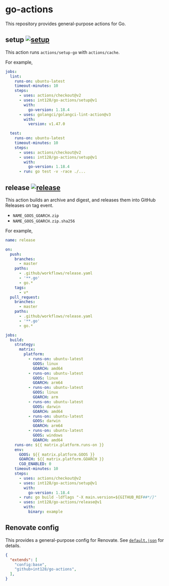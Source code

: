 # go-actions

This repository provides general-purpose actions for Go.


## setup [![setup](https://github.com/int128/go-actions/actions/workflows/setup.yaml/badge.svg)](https://github.com/int128/go-actions/actions/workflows/setup.yaml)

This action runs `actions/setup-go` with `actions/cache`.

For example,

```yaml
jobs:
  lint:
    runs-on: ubuntu-latest
    timeout-minutes: 10
    steps:
      - uses: actions/checkout@v2
      - uses: int128/go-actions/setup@v1
        with:
          go-version: 1.18.4
      - uses: golangci/golangci-lint-action@v3
        with:
          version: v1.47.0

  test:
    runs-on: ubuntu-latest
    timeout-minutes: 10
    steps:
      - uses: actions/checkout@v2
      - uses: int128/go-actions/setup@v1
        with:
          go-version: 1.18.4
      - run: go test -v -race ./...
```


## release [![release](https://github.com/int128/go-actions/actions/workflows/release.yaml/badge.svg)](https://github.com/int128/go-actions/actions/workflows/release.yaml)

This action builds an archive and digest, and releases them into GitHub Releases on tag event.

- `NAME_GOOS_GOARCH.zip`
- `NAME_GOOS_GOARCH.zip.sha256`

For example,

```yaml
name: release

on:
  push:
    branches:
      - master
    paths:
      - .github/workflows/release.yaml
      - '**.go'
      - go.*
    tags:
      - v*
  pull_request:
    branches:
      - master
    paths:
      - .github/workflows/release.yaml
      - '**.go'
      - go.*

jobs:
  build:
    strategy:
      matrix:
        platform:
          - runs-on: ubuntu-latest
            GOOS: linux
            GOARCH: amd64
          - runs-on: ubuntu-latest
            GOOS: linux
            GOARCH: arm64
          - runs-on: ubuntu-latest
            GOOS: linux
            GOARCH: arm
          - runs-on: ubuntu-latest
            GOOS: darwin
            GOARCH: amd64
          - runs-on: ubuntu-latest
            GOOS: darwin
            GOARCH: arm64
          - runs-on: ubuntu-latest
            GOOS: windows
            GOARCH: amd64
    runs-on: ${{ matrix.platform.runs-on }}
    env:
      GOOS: ${{ matrix.platform.GOOS }}
      GOARCH: ${{ matrix.platform.GOARCH }}
      CGO_ENABLED: 0
    timeout-minutes: 10
    steps:
      - uses: actions/checkout@v2
      - uses: int128/go-actions/setup@v1
        with:
          go-version: 1.18.4
      - run: go build -ldflags "-X main.version=${GITHUB_REF##*/}"
      - uses: int128/go-actions/release@v1
        with:
          binary: example
```


## Renovate config

This provides a general-purpose config for Renovate.
See [`default.json`](default.json) for details.

```json
{
  "extends": [
    "config:base",
    "github>int128/go-actions",
  ],
}
```
